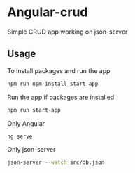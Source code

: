 # Angular-crud

Simple CRUD app working on json-server

## Usage

To install packages and run the app

```bash
npm run npm-install_start-app 
```

Run the app if packages are installed

```bash
npm run start-app 
```
Only Angular
```bash
ng serve  
```
Only json-server
```bash
json-server --watch src/db.json
```